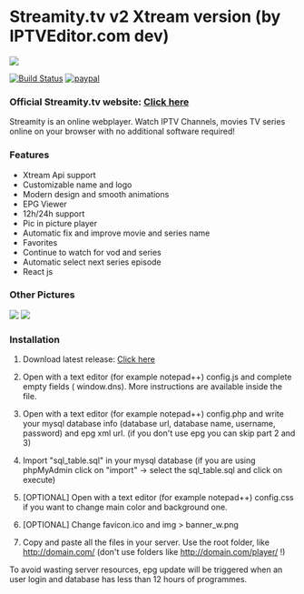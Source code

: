 # Streamity.tv v2 Xtream version (by IPTVEditor.com dev)

![](https://github.com/lKinderBueno/Streamity-Xtream-IPTV-Web-player/raw/master/github-pic/top.png)

[![Build Status](https://travis-ci.org/joemccann/dillinger.svg?branch=master)](https://github.com/lKinderBueno/StreamityTV-Xtream)
[![paypal](https://www.paypalobjects.com/en_US/i/btn/btn_donateCC_LG.gif)](https://www.paypal.com/cgi-bin/webscr?cmd=_s-xclick&hosted_button_id=CVT6HXLZ3YNSG&source=url)


### Official Streamity.tv website: [Click here](https://streamity.tv)

Streamity is an online webplayer. Watch IPTV Channels, movies TV series online on your browser with no additional software required!

### Features
- Xtream Api support
- Customizable name and logo
- Modern design and smooth animations
- EPG Viewer
- 12h/24h support
- Pic in picture player
- Automatic fix and improve movie and series name
- Favorites
- Continue to watch for vod and series
- Automatic select next series episode
- React js

### Other Pictures
![](https://github.com/lKinderBueno/Streamity-Xtream-IPTV-Web-player/raw/master/github-pic/channel.png)
![](https://github.com/lKinderBueno/Streamity-Xtream-IPTV-Web-player/raw/master/github-pic/vod.png)


### Installation
1. Download latest release: [Click here](https://github.com/lKinderBueno/Streamity-Xtream-IPTV-Web-player/releases)
2. Open with a text editor (for example notepad++) config.js and complete empty fields ( window.dns). More instructions are available inside the file.
3. Open with a text editor (for example notepad++) config.php and write your mysql database info (database url, database name, username, password) and epg xml url. (if you don't use epg you can skip part 2 and 3)
4. Import "sql_table.sql" in your mysql database (if you are using phpMyAdmin click on "import" -> select the sql_table.sql and click on execute)

5. [OPTIONAL] Open with a text editor (for example notepad++) config.css if you want to change main color and background one.
6. [OPTIONAL] Change favicon.ico and img > banner_w.png

7. Copy and paste all the files in your server. Use the root folder, like http://domain.com/ (don't use folders like http://domain.com/player/ !)

To avoid wasting server resources, epg update will be triggered when an user login and database has less than 12 hours of programmes.
